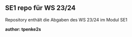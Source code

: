 ## SE1 repo für WS 23/24

Repository enthält die Abgaben des WS 23/24 im Modul SE1

**author: tpenke2s**

